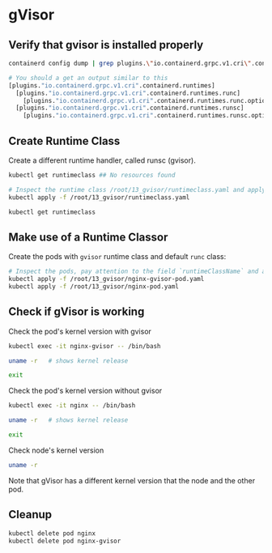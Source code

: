 # gVisor

## Verify that gvisor is installed properly

```bash
containerd config dump | grep plugins.\"io.containerd.grpc.v1.cri\".containerd.runtimes

# You should a get an output similar to this
[plugins."io.containerd.grpc.v1.cri".containerd.runtimes]
  [plugins."io.containerd.grpc.v1.cri".containerd.runtimes.runc]
    [plugins."io.containerd.grpc.v1.cri".containerd.runtimes.runc.options]
  [plugins."io.containerd.grpc.v1.cri".containerd.runtimes.runsc]
    [plugins."io.containerd.grpc.v1.cri".containerd.runtimes.runsc.options]
```

## Create Runtime Class

Create a different runtime handler, called runsc (gvisor).

```bash
kubectl get runtimeclass ## No resources found

# Inspect the runtime class /root/13_gvisor/runtimeclass.yaml and apply it
kubectl apply -f /root/13_gvisor/runtimeclass.yaml

kubectl get runtimeclass
```

## Make use of a Runtime Classor

Create the pods with `gvisor` runtime class and default `runc` class:

```bash
# Inspect the pods, pay attention to the field `runtimeClassName` and apply both pods
kubectl apply -f /root/13_gvisor/nginx-gvisor-pod.yaml
kubectl apply -f /root/13_gvisor/nginx-pod.yaml
```

## Check if gVisor is working

Check the pod's kernel version with gvisor

```bash
kubectl exec -it nginx-gvisor -- /bin/bash

uname -r   # shows kernel release

exit
```

Check the pod's kernel version without gvisor

```bash
kubectl exec -it nginx -- /bin/bash

uname -r   # shows kernel release

exit
```

Check node's kernel version

```bash
uname -r
```

Note that gVisor has a different kernel version that the node and the other pod.

## Cleanup

```bash
kubectl delete pod nginx
kubectl delete pod nginx-gvisor
```